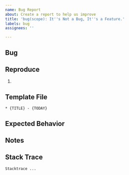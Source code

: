 ```yaml
---
name: Bug Report
about: Create a report to help us improve
title: 'bug(scope): It''s Not a Bug, It''s a Feature.'
labels: bug
assignees: ''

---
```


## Bug

<!--
* Describe the bug
A clear and concise description of what the bug is.
A screenshot is also very helpful.
-->

## Reproduce

<!--
* To Reproduce
Steps to reproduce the behavior:
1. Go to '...'
2. Click on '....'
3. Scroll down to '....'
4. See error
-->

1.

## Template File

<!--
The content of template file. Minimal example would also be good.
-->

```norg
* {TITLE} - {TODAY}

```

## Expected Behavior

<!--
This may go into `# Bug` section. Delete this section if you described there.
* Expected behavior
A clear and concise description of what you expected to happen.
-->

## Notes

<!--
* Additional context
(if any. Delete this section if none.)
Add any other context about the problem here.
-->

## Stack Trace

<!--
Paste the stack trace if possible. Delete this section if none.
-->

```txt
Stacktrace ...
```
